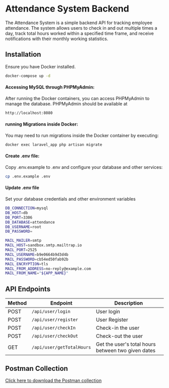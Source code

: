 # Attendance System Backend
The Attendance System is a simple backend API for tracking employee attendance. The system allows users to check in and out multiple times a day, track total hours worked within a specified time frame, and receive notifications with their monthly working statistics.

## Installation
Ensure you have Docker installed.

```bash
docker-compose up -d
```
#### Accessing MySQL through PHPMyAdmin:

After running the Docker containers, you can access PHPMyAdmin to manage the database.
PHPMyAdmin should be available at 
```bash
http://localhost:8080
```
#### running Migrations inside Docker:

You may need to run migrations inside the Docker container by executing:


```bash
docker exec laravel_app php artisan migrate
```

#### Create .env file:

Copy .env.example to .env and configure your database and other services:

```bash
cp .env.example .env
```

#### Update .env file

Set your database credentials and other environment variables
```bash
DB_CONNECTION=mysql
DB_HOST=db
DB_PORT=3306
DB_DATABASE=attendance
DB_USERNAME=root
DB_PASSWORD=

MAIL_MAILER=smtp
MAIL_HOST=sandbox.smtp.mailtrap.io
MAIL_PORT=2525
MAIL_USERNAME=b9e0664b9d3d4b
MAIL_PASSWORD=cb54ed50fab92b
MAIL_ENCRYPTION=tls
MAIL_FROM_ADDRESS=no-reply@example.com
MAIL_FROM_NAME="${APP_NAME}"
```
## API Endpoints

| Method | Endpoint            | Description                             |
|--------|---------------------|-----------------------------------------|
| POST   | `/api/user/login`         | User login                              |
| POST   | `/api/user/register`         | User Register                              |
| POST   | `/api/user/checkIn`      | Check-in the user                       |
| POST   | `/api/user/checkOut`     | Check-out the user                      |
| GET    | `/api/user/getTotalHours`    | Get the user's total hours between two given dates          |

## Postman Collection 
[Click here to download the Postman collection](https://drive.google.com/file/d/1lsR9t3mFDay70IaOxPLfOpcHhL8spZw4/view?usp=sharing)

